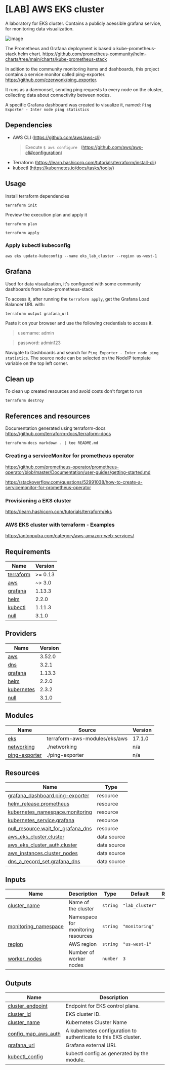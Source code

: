 # [LAB] AWS EKS cluster
A laboratory for EKS cluster.
Contains a publicly acessible grafana service, for monitoring data visualization.

![image](https://user-images.githubusercontent.com/8085607/128797001-d729a0cd-4a0e-4117-a7b6-0a7425f4f350.png)

The Prometheus and Grafana deployment is based o kube-prometheus-stack helm chart.
https://github.com/prometheus-community/helm-charts/tree/main/charts/kube-prometheus-stack

In adition to the community monitoring items and dashboards, this project contains a service
monitor called ping-exporter.
https://github.com/czerwonk/ping_exporter.

It runs as a daemonset, sending ping requests to every node on the cluster,
collecting data about connectivity between nodes.

A specific Grafana dashboard was created to visualize it, named: `Ping Exporter - Inter node ping statistics`

## Dependencies
- AWS CLI (https://github.com/aws/aws-cli)
  > Execute `$ aws configure ` (https://github.com/aws/aws-cli#configuration)
- Terraform (https://learn.hashicorp.com/tutorials/terraform/install-cli)
- kubectl (https://kubernetes.io/docs/tasks/tools/)

## Usage
Install terraform dependencies
```
terraform init
```
Preview the execution plan and apply it
```
terraform plan
```
```
terraform apply
```
### Apply kubectl kubeconfig
```
aws eks update-kubeconfig --name eks_lab_cluster --region us-west-1
```
## Grafana
Used for data visualization, it's configured with some community dashboards from kube-prometheus-stack

To access it, after running the `terraform apply`, get the Grafana Load Balancer URL with:
```
terraform output grafana_url
```
Paste it on your browser and use the following credentials to access it.

 > username: admin

 > password: admin123

Navigate to Dashboards and search for `Ping Exporter - Inter node ping statistics`.
The source node can be selected on the NodeIP template variable on the top left corner.

## Clean up
To clean up created resources and avoid costs don't forget to run
```
terraform destroy
```
## References and resources

Documentation generated using terraform-docs
https://github.com/terraform-docs/terraform-docs
```
terraform-docs markdown . | tee README.md
```

### Creating a serviceMonitor for prometheus operator
https://github.com/prometheus-operator/prometheus-operator/blob/master/Documentation/user-guides/getting-started.md

https://stackoverflow.com/questions/52991038/how-to-create-a-servicemonitor-for-prometheus-operator

### Provisioning a EKS cluster
https://learn.hashicorp.com/tutorials/terraform/eks

### AWS EKS cluster with terraform - Examples
https://antonputra.com/category/aws-amazon-web-services/

## Requirements

| Name | Version |
|------|---------|
| <a name="requirement_terraform"></a> [terraform](#requirement\_terraform) | >= 0.13 |
| <a name="requirement_aws"></a> [aws](#requirement\_aws) | ~> 3.0 |
| <a name="requirement_grafana"></a> [grafana](#requirement\_grafana) | 1.13.3 |
| <a name="requirement_helm"></a> [helm](#requirement\_helm) | 2.2.0 |
| <a name="requirement_kubectl"></a> [kubectl](#requirement\_kubectl) | 1.11.3 |
| <a name="requirement_null"></a> [null](#requirement\_null) | 3.1.0 |

## Providers

| Name | Version |
|------|---------|
| <a name="provider_aws"></a> [aws](#provider\_aws) | 3.52.0 |
| <a name="provider_dns"></a> [dns](#provider\_dns) | 3.2.1 |
| <a name="provider_grafana"></a> [grafana](#provider\_grafana) | 1.13.3 |
| <a name="provider_helm"></a> [helm](#provider\_helm) | 2.2.0 |
| <a name="provider_kubernetes"></a> [kubernetes](#provider\_kubernetes) | 2.3.2 |
| <a name="provider_null"></a> [null](#provider\_null) | 3.1.0 |

## Modules

| Name | Source | Version |
|------|--------|---------|
| <a name="module_eks"></a> [eks](#module\_eks) | terraform-aws-modules/eks/aws | 17.1.0 |
| <a name="module_networking"></a> [networking](#module\_networking) | ./networking | n/a |
| <a name="module_ping-exporter"></a> [ping-exporter](#module\_ping-exporter) | ./ping-exporter | n/a |

## Resources

| Name | Type |
|------|------|
| [grafana_dashboard.ping-exporter](https://registry.terraform.io/providers/grafana/grafana/1.13.3/docs/resources/dashboard) | resource |
| [helm_release.prometheus](https://registry.terraform.io/providers/hashicorp/helm/2.2.0/docs/resources/release) | resource |
| [kubernetes_namespace.monitoring](https://registry.terraform.io/providers/hashicorp/kubernetes/latest/docs/resources/namespace) | resource |
| [kubernetes_service.grafana](https://registry.terraform.io/providers/hashicorp/kubernetes/latest/docs/resources/service) | resource |
| [null_resource.wait_for_grafana_dns](https://registry.terraform.io/providers/hashicorp/null/3.1.0/docs/resources/resource) | resource |
| [aws_eks_cluster.cluster](https://registry.terraform.io/providers/hashicorp/aws/latest/docs/data-sources/eks_cluster) | data source |
| [aws_eks_cluster_auth.cluster](https://registry.terraform.io/providers/hashicorp/aws/latest/docs/data-sources/eks_cluster_auth) | data source |
| [aws_instances.cluster_nodes](https://registry.terraform.io/providers/hashicorp/aws/latest/docs/data-sources/instances) | data source |
| [dns_a_record_set.grafana_dns](https://registry.terraform.io/providers/hashicorp/dns/latest/docs/data-sources/a_record_set) | data source |

## Inputs

| Name | Description | Type | Default | Required |
|------|-------------|------|---------|:--------:|
| <a name="input_cluster_name"></a> [cluster\_name](#input\_cluster\_name) | Name of the cluster | `string` | `"lab_cluster"` | no |
| <a name="input_monitoring_namespace"></a> [monitoring\_namespace](#input\_monitoring\_namespace) | Namespace for monitoring resources | `string` | `"monitoring"` | no |
| <a name="input_region"></a> [region](#input\_region) | AWS region | `string` | `"us-west-1"` | no |
| <a name="input_worker_nodes"></a> [worker\_nodes](#input\_worker\_nodes) | Number of worker nodes | `number` | `3` | no |

## Outputs

| Name | Description |
|------|-------------|
| <a name="output_cluster_endpoint"></a> [cluster\_endpoint](#output\_cluster\_endpoint) | Endpoint for EKS control plane. |
| <a name="output_cluster_id"></a> [cluster\_id](#output\_cluster\_id) | EKS cluster ID. |
| <a name="output_cluster_name"></a> [cluster\_name](#output\_cluster\_name) | Kubernetes Cluster Name |
| <a name="output_config_map_aws_auth"></a> [config\_map\_aws\_auth](#output\_config\_map\_aws\_auth) | A kubernetes configuration to authenticate to this EKS cluster. |
| <a name="output_grafana_url"></a> [grafana\_url](#output\_grafana\_url) | Grafana external URL |
| <a name="output_kubectl_config"></a> [kubectl\_config](#output\_kubectl\_config) | kubectl config as generated by the module. |
